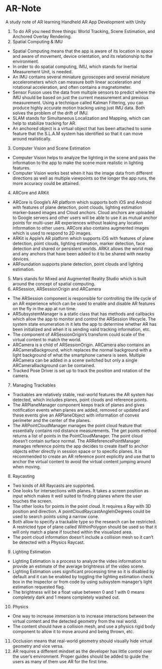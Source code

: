 # AR-Note
A study note of AR learning
Handheld AR App Development with Unity
1.	To do AR you need three things: World Tracking, Scene Estimation, and Anchored Overlay Rendering.
2.	Spatial Computing & IMU
 * Spatial Computing means that the app is aware of its location in space and aware of movement, device orientation, and its relationship to the environment. 
 * In order to do spatial computing, IMU, which stands for Inertial Measurement Unit, is needed.
 * An IMU contains several miniature gyroscopes and several miniature accelerometers which can measure both linear acceleration and rotational acceleration, and often contains a magnetometer.
 * Sensor Fusion uses the data from multiple sensors to predict where the IMU should be based on just the current measurement and previous measurement. Using a technique called Kalman Filtering, you can produce highly accurate motion tracking using just IMU data. Both solves the problem of the drift of IMU.
 * SLAM stands for Simultaneous Localization and Mapping, which can help to stabilize tracking for AR.
 * An anchored object is a virtual object that has been attached to some feature that the S.L.A.M system has identified so that it can move around realistically.
3.	Computer Vision and Scene Estimation
 *	Computer Vision helps to analyze the lighting in the scene and pass the information to the app to make the scene more realistic in lighting features.
 *	Computer Vision works best when it has the image data from different directions as well as multiple viewpoints so the longer the app runs, the more accuracy could be attained.
4.	ARCore and ARKit
 *	ARCore is Google’s AR platform which supports both iOS and Android with features of plane detection, point clouds, lighting estimation marker-based images and Cloud anchors. Cloud anchors are uploaded to Google servers and other users will be able to use it as mutual anchor points for multi-user AR experiences without leaking any location information to other users. ARCore also contains augmented images which is used to respond to 2D images.
 *	ARKit is Apple’s AR platform which supports iOS with features of plane detection, point clouds, lighting estimation, marker detection, face detection and shared or persistent worlds. ARKit allows the world map and any anchors that have been added to it to be shared with nearby devices.
 *	ARFoundation supports plane detection, point clouds and lighting estimation.
5.	Mars stands for Mixed and Augmented Reality Studio which is built around the concept of spatial computing.
6.	ARSession, ARSessionOrigin and ARCamera
 *	The ARSession component is responsible for controlling the life cycle of an AR experience which can be used to enable and disable AR features on the fly in the app at run time.
 *	ARSubsystemManager is a static class that has methods and callbacks which allow the app to monitor and control the ARSession lifecycle. The system state enumeration in it lets the app to determine whether AR has been initialized and when it is sending valid tracking information, etc.
 *	The component of ARSessionOrigin’s transform could scale of the virtual content to match the world.
 *	ARCamera is a child of ARSessionOrigin. ARCamera also contains an ARCameraBackground, which replaces the normal background with a light background of what the smartphone camera is seen. Multiple ARCamera can be added in a scene switched but only a single ARCameraBackground can be contained.
 *	Tracked Pose Driver is set up to track the position and rotation of the camera.
7.	Managing Trackables
 * Trackables are relatively stable, real-world features the AR system has detected, which includes planes, point clouds and reference points.
 *	The ARPlaneManager component keeps track of planes and gives notification events when planes are added, removed or updated and these events give an ARPlaneObject with information of convex perimeter and the center of the planes.
 *	The ARPointCloudManager manages the point cloud feature that essentially contains rod distance measurements. The get points method returns a list of points in the PointCloudManager. The point cloud doesn’t contain surface normal.	The ARReferencePointManager manages reference points the app decides to create itself to anchor objects either directly in session space or to specific planes. It is recommended to create an AR reference point explicitly and use that to anchor the virtual content to avoid the virtual content jumping around when moving.
8.	Raycasting
 *	Two kinds of AR Raycasts are supported.
 *	One looks for intersections with planes. It takes a screen position as input which makes it well suited to finding planes where the user touches the screen.
 *	The other looks for points in the point cloud. It requires a Ray with 3D position and direction. A pointCloudRaycastAngleInDegrees could be used to search points using a narrow cone.
 *	Both allow to specify a trackable type so the research can be restricted. A restricted type of plane called WithinPolygon should be used so that it will only match a plane if touched within the visualized area.
 *	The point cloud information doesn’t include a collision mesh so it can’t be detected with a Physics Raycast.
9.	Lighting Estimation
 *	Lighting Estimation is a process to analyze the video information to provide an estimate of the average brightness of the video scene.
 *	Lighting Estimation uses significant processing time so it is disabled by default and it can be enabled by toggling the lighting estimation check box in the Inspector or from code by using subsystem manager’s light estimation requested flag. 
 *	The brightness will be a float value between 0 and 1 with 0 means completely dark and 1 means completely washed out.
10.	Physics
 *	One way to increase immersion is to increase interactions between the virtual content and the detected geometry from the real world.
 *	The content should have a collision mesh, and use a physics rigid body component to allow it to move around and being thrown, etc.
11.	Occlusion means that real-world geometry should visually hide virtual geometry and vice versa. 
12.	AR requires a different mindset as the developer has little control over the user’s environment. Proper guides should be added to guide the users as many of them use AR for the first time.
